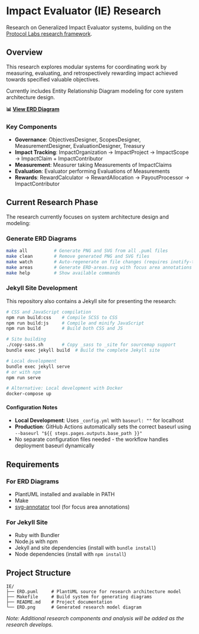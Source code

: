 # Impact Evaluator (IE) Research

Research on Generalized Impact Evaluator systems, building on the [Protocol
Labs research framework](https://research.protocol.ai/publications/generalized-impact-evaluators/).

## Overview

This research explores modular systems for coordinating work by measuring,
evaluating, and retrospectively rewarding impact achieved towards specified
valuable objectives.

Currently includes Entity Relationship Diagram modeling for core system
architecture design.

**📊 [View ERD Diagram](diagrams/ERD.png)**

### Key Components

- **Governance**: ObjectivesDesigner, ScopesDesigner, MeasurementDesigner,
  EvaluationDesigner, Treasury
- **Impact Tracking**: ImpactOrganization → ImpactProject → ImpactScope →
  ImpactClaim + ImpactContributor
- **Measurement**: Measurer taking Measurements of ImpactClaims
- **Evaluation**: Evaluator performing Evaluations of Measurements
- **Rewards**: RewardCalculator → RewardAllocation → PayoutProcessor →
  ImpactContributor

## Current Research Phase

The research currently focuses on system architecture design and modeling:

### Generate ERD Diagrams

```bash
make all          # Generate PNG and SVG from all .puml files
make clean        # Remove generated PNG and SVG files
make watch        # Auto-regenerate on file changes (requires inotify-tools)
make areas        # Generate ERD-areas.svg with focus area annotations
make help         # Show available commands
```

### Jekyll Site Development

This repository also contains a Jekyll site for presenting the research:

```bash
# CSS and JavaScript compilation
npm run build:css    # Compile SCSS to CSS
npm run build:js     # Compile and minify JavaScript
npm run build        # Build both CSS and JS

# Site building
./copy-sass.sh       # Copy _sass to _site for sourcemap support
bundle exec jekyll build  # Build the complete Jekyll site

# Local development
bundle exec jekyll serve
# or with npm
npm run serve

# Alternative: Local development with Docker
docker-compose up
```

#### Configuration Notes

- **Local Development**: Uses `_config.yml` with `baseurl: ""` for localhost
- **Production**: GitHub Actions automatically sets the correct baseurl using `--baseurl "${{ steps.pages.outputs.base_path }}"`
- No separate configuration files needed - the workflow handles deployment baseurl dynamically


## Requirements

### For ERD Diagrams
- PlantUML installed and available in PATH
- Make
- [svg-annotator](https://github.com/aspiers/svg-annotator) tool (for focus area annotations)

### For Jekyll Site
- Ruby with Bundler
- Node.js with npm
- Jekyll and site dependencies (install with `bundle install`)
- Node dependencies (install with `npm install`)

## Project Structure

```
IE/
├── ERD.puml     # PlantUML source for research architecture model
├── Makefile     # Build system for generating diagrams
├── README.md    # Project documentation
└── ERD.png      # Generated research model diagram
```

*Note: Additional research components and analysis will be added as the
research develops.*
